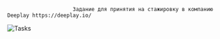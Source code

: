                          Задание для принятия на стажировку в компанию Deeplay https://deeplay.io/
![Tasks](https://user-images.githubusercontent.com/107273103/173265211-2c66116c-8110-4f99-85de-9c0e943853a7.jpg)

